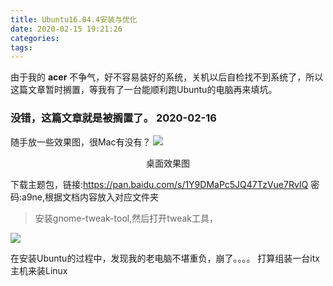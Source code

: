 ```yaml
---
title: Ubuntu16.04.4安装与优化
date: 2020-02-15 19:21:26
categories:
tags:
---
```

由于我的 **acer** 不争气，好不容易装好的系统，关机以后自检找不到系统了，所以这篇文章暂时搁置，等我有了一台能顺利跑Ubuntu的电脑再来填坑。
<!-- more -->
### 没错，这篇文章就是被搁置了。   2020-02-16

随手放一些效果图，很Mac有没有？
![](http://gray.oss-cn-beijing.aliyuncs.com/2020-02-16%2F%E6%A1%8C%E9%9D%A2%E6%95%88%E6%9E%9C.png)
<center>桌面效果图</center>

下载主题包，链接:https://pan.baidu.com/s/1Y9DMaPc5JQ47TzVue7RvIQ  密码:a9ne,根据文档内容放入对应文件夹
>安装gnome-tweak-tool,然后打开tweak工具，  

![](http://gray.oss-cn-beijing.aliyuncs.com/2020-02-16%2F%E4%B8%BB%E9%A2%98.jpg)

在安装Ubuntu的过程中，发现我的老电脑不堪重负，崩了。。。。
打算组装一台itx主机来装Linux